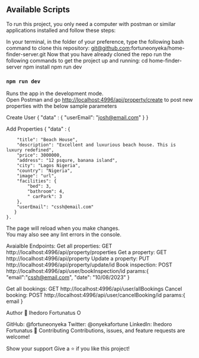 ## Available Scripts

To run this project, you only need a computer with postman or similar applications installed and follow these steps:

In your terminal, in the folder of your preference, type the following bash command to clone this repository:
git@github.com:fortuneonyeka/home-finder-server.git
Now that you have already cloned the repo run the following commands to get the project up and running:
cd home-finder-server
npm install
npm run dev

### `npm run dev`

Runs the app in the development mode.\
Open Postman and go [http://localhost:4996/api/property/create](http://localhost:4996/api/property/create) to post new properties with the below sample parameters

Create User
{
"data" : {
"userEmail": "josh@email.com"
}
}

Add Properties
{
"data" : {

        "title": "Beach House",
        "description": "Excellent and luxurious beach house. This is luxury redefined",
        "price": 3000000,
        "address": "12 psqure, banana island",
        "city": "Lagos Nigeria",
        "country": "Nigeria",
        "image": "url",
        "facilities": {
            "bed": 3,
            "bathroom": 4,
            " carPark": 3
        },
        "userEmail": "cssh@email.com"
       }
    }.

The page will reload when you make changes.\
You may also see any lint errors in the console.

Avaialble Endpoints:
Get all properties: GET http://localhost:4996/api/property/properties
Get a property: GET http://localhost:4996/api/property
Update a property: PUT http://localhost:4996/api/property/update/id
Book inspection: POST http://localhost:4996/api/user/bookInspection/id
params:{
"email":"cssh@email.com",
"date": "10/08/2023"
}

Get all bookings: GET http://localhost:4996/api/user/allBookings
Cancel booking: POST http://localhost:4996/api/user/cancelBooking/id
params:{
email
}

Author
👤 Ihedoro Fortunatus O

GitHub: @fortuneonyeka
Twitter: @onyekafortune
LinkedIn: Ihedoro Fortunatus
🤝 Contributing
Contributions, issues, and feature requests are welcome!

Show your support
Give a ⭐️ if you like this project!
